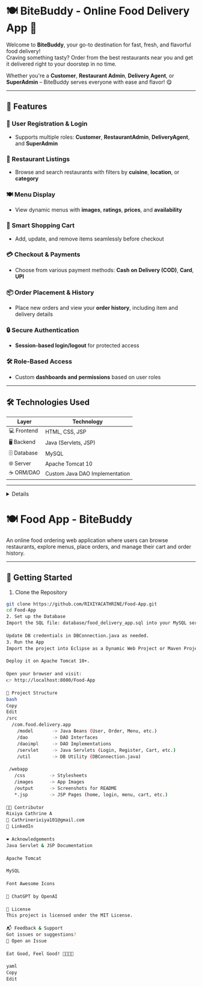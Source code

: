# 🍽️ BiteBuddy - Online Food Delivery App 🚀

Welcome to **BiteBuddy**, your go-to destination for fast, fresh, and flavorful food delivery!  
Craving something tasty? Order from the best restaurants near you and get it delivered right to your doorstep in no time.  

Whether you're a **Customer**, **Restaurant Admin**, **Delivery Agent**, or **SuperAdmin** – BiteBuddy serves everyone with ease and flavor! 😋

---

## 🌟 Features

### 👤 User Registration & Login  
- Supports multiple roles: **Customer**, **RestaurantAdmin**, **DeliveryAgent**, and **SuperAdmin**

### 🏪 Restaurant Listings  
- Browse and search restaurants with filters by **cuisine**, **location**, or **category**

### 🍽️ Menu Display  
- View dynamic menus with **images**, **ratings**, **prices**, and **availability**

### 🛒 Smart Shopping Cart  
- Add, update, and remove items seamlessly before checkout

### 💳 Checkout & Payments  
- Choose from various payment methods: **Cash on Delivery (COD)**, **Card**, **UPI**

### 📦 Order Placement & History  
- Place new orders and view your **order history**, including item and delivery details

### 🔒 Secure Authentication  
- **Session-based login/logout** for protected access

### 🛠️ Role-Based Access  
- Custom **dashboards and permissions** based on user roles

---

## 🛠️ Technologies Used

| Layer        | Technology                        |
|--------------|-----------------------------------|
| 💻 Frontend   | HTML, CSS, JSP                    |
| 🖥️ Backend    | Java (Servlets, JSP)              |
| 🗄️ Database   | MySQL                             |
| 🌐 Server     | Apache Tomcat 10                  |
| ☕ ORM/DAO    | Custom Java DAO Implementation    |

---

<details>
  

### 🏠 Home Page  
![Home Page](assets/Home.jpeg)

### 🍽️ Restaurant Listing  
![Restaurant Listing](assets/Restaurant.jpeg)

### 🍔 Menu Page  
![Menu Page](assets/Menu.jpeg)

### 🛒 Cart & Checkout  
![Cart & Checkout](assets/Checkout.jpeg)

### 📦 Order History  
![Order History](assets/OrderHistory.jpeg)

</details>



# 🍽️ Food App - BiteBuddy

An online food ordering web application where users can browse restaurants, explore menus, place orders, and manage their cart and order history.

---

## 🚀 Getting Started

1. Clone the Repository
```bash
git clone https://github.com/RIXIYACATHRINE/Food-App.git
cd Food-App
2. Set up the Database
Import the SQL file: database/food_delivery_app.sql into your MySQL server.

Update DB credentials in DBConnection.java as needed.
3. Run the App
Import the project into Eclipse as a Dynamic Web Project or Maven Project.

Deploy it on Apache Tomcat 10+.

Open your browser and visit:
👉 http://localhost:8080/Food-App

📁 Project Structure
bash
Copy
Edit
/src
  /com.food.delivery.app
    /model       -> Java Beans (User, Order, Menu, etc.)
    /dao         -> DAO Interfaces
    /daoimpl     -> DAO Implementations
    /servlet     -> Java Servlets (Login, Register, Cart, etc.)
    /util        -> DB Utility (DBConnection.java)

 /webapp
   /css         -> Stylesheets
   /images      -> App Images
   /output      -> Screenshots for README
   *.jsp        -> JSP Pages (home, login, menu, cart, etc.)

👩‍💻 Contributor
Rixiya Cathrine A
📧 Cathrinerixiya101@gmail.com
🔗 LinkedIn

❤️ Acknowledgements
Java Servlet & JSP Documentation

Apache Tomcat

MySQL

Font Awesome Icons

💙 ChatGPT by OpenAI

🤝 License
This project is licensed under the MIT License.

📬 Feedback & Support
Got issues or suggestions?
📌 Open an Issue

Eat Good, Feel Good! 🍕🍟🍔🍜

yaml
Copy
Edit








